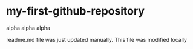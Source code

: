 # my-first-github-repository
alpha alpha alpha

readme.md file was just updated manually. This file was modified locally
